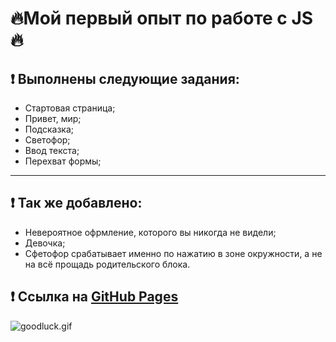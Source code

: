 # 🔥Мой первый опыт по работе с JS🔥

## ❗ Выполнены следующие задания:

- Стартовая страница;
- Привет, мир;
- Подсказка;
- Светофор;
- Ввод текста;
- Перехват формы;

---

## ❗ Так же добавлено:

- Невероятное офрмление, которого вы никогда не видели;
- Девочка;
- Сфетофор срабатывает именно по нажатию в зоне окружности, а не на всё прощадь родительского блока.

## ❗ Ссылка на [GitHub Pages]( https://lexi-mix.github.io/TaskJS_6.8/)

<div aling="center">

![goodluck.gif](https://media3.giphy.com/media/Od0QRnzwRBYmDU3eEO/giphy.gif?cid=ecf05e47ufy98xtdiow3icc6n4lqhh2sc0tcyf348qmwtj8s&rid=giphy.gif&ct=g)

</div>
